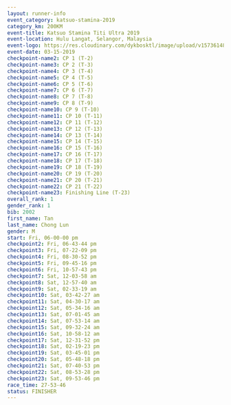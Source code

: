 ```yaml
---
layout: runner-info 
event_category: katsuo-stamina-2019 
category_km: 200KM 
event-title: Katsuo Stamina Titi Ultra 2019 
event-location: Hulu Langat, Selangor, Malaysia 
event-logo: https://res.cloudinary.com/dykbosktl/image/upload/v1573614825/Logo/Logo_p7ft6n.png
event-date: 03-15-2019 
checkpoint-name2: CP 1 (T-2) 
checkpoint-name3: CP 2 (T-3) 
checkpoint-name4: CP 3 (T-4) 
checkpoint-name5: CP 4 (T-5) 
checkpoint-name6: CP 5 (T-6) 
checkpoint-name7: CP 6 (T-7) 
checkpoint-name8: CP 7 (T-8) 
checkpoint-name9: CP 8 (T-9) 
checkpoint-name10: CP 9 (T-10) 
checkpoint-name11: CP 10 (T-11) 
checkpoint-name12: CP 11 (T-12) 
checkpoint-name13: CP 12 (T-13) 
checkpoint-name14: CP 13 (T-14) 
checkpoint-name15: CP 14 (T-15) 
checkpoint-name16: CP 15 (T-16) 
checkpoint-name17: CP 16 (T-17) 
checkpoint-name18: CP 17 (T-18) 
checkpoint-name19: CP 18 (T-19) 
checkpoint-name20: CP 19 (T-20) 
checkpoint-name21: CP 20 (T-21) 
checkpoint-name22: CP 21 (T-22) 
checkpoint-name23: Finishing Line (T-23) 
overall_rank: 1
gender_rank: 1
bib: 2002
first_name: Tan
last_name: Chong Lun
gender: M
start: Fri, 06-00-00 pm
checkpoint2: Fri, 06-43-44 pm
checkpoint3: Fri, 07-22-09 pm
checkpoint4: Fri, 08-30-52 pm
checkpoint5: Fri, 09-45-16 pm
checkpoint6: Fri, 10-57-43 pm
checkpoint7: Sat, 12-03-58 am
checkpoint8: Sat, 12-57-40 am
checkpoint9: Sat, 02-33-19 am
checkpoint10: Sat, 03-42-27 am
checkpoint11: Sat, 04-30-17 am
checkpoint12: Sat, 05-34-16 am
checkpoint13: Sat, 07-01-45 am
checkpoint14: Sat, 07-53-14 am
checkpoint15: Sat, 09-32-24 am
checkpoint16: Sat, 10-58-12 am
checkpoint17: Sat, 12-31-52 pm
checkpoint18: Sat, 02-19-23 pm
checkpoint19: Sat, 03-45-01 pm
checkpoint20: Sat, 05-48-18 pm
checkpoint21: Sat, 07-40-53 pm
checkpoint22: Sat, 08-53-28 pm
checkpoint23: Sat, 09-53-46 pm
race_time: 27-53-46
status: FINISHER
---
```

